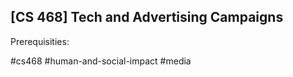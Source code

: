 ## [CS 468] Tech and Advertising Campaigns

Prerequisities:


#cs468
#human-and-social-impact
#media
